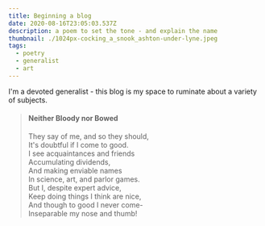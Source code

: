 ```yaml
---
title: Beginning a blog
date: 2020-08-16T23:05:03.537Z
description: a poem to set the tone - and explain the name
thumbnail: ./1024px-cocking_a_snook_ashton-under-lyne.jpeg
tags:
  - poetry
  - generalist
  - art
---
```

I'm a devoted generalist - this blog is my space to ruminate about a variety of subjects. 

> #### Neither Bloody nor Bowed
> They say of me, and so they should,\
> It's doubtful if I come to good.\
> I see acquaintances and friends\
> Accumulating dividends,\
> And making enviable names\
> In science, art, and parlor games.\
> But I, despite expert advice,\
> Keep doing things I think are nice,\
> And though to good I never come-\
> Inseparable my nose and thumb!